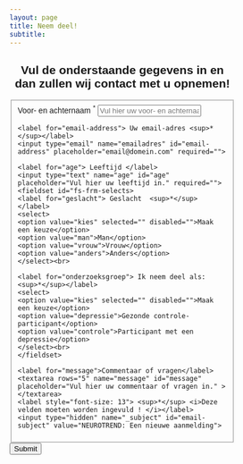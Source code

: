 ```yaml
---
layout: page
title: Neem deel!
subtitle:
---
```


<html>
<head>
<meta name="viewport" content="width=device-width, initial-scale=1">
<style>
body {font-family: Arial, Helvetica, sans-serif;}
* {box-sizing: border-box;}

input[type=text], select, textarea {
  width: 100%;
  padding: 12px;
  border: 1px solid #ccc;
  border-radius: 15px;
  box-sizing: border-box;
  margin-top: 6px;
  margin-bottom: 16px;
  resize: vertical;
}

input[type=email], select, textarea {
  width: 100%;
  padding: 12px;
  border: 1px solid #ccc;
  border-radius: 15px;
  box-sizing: border-box;
  margin-top: 6px;
  margin-bottom: 16px;
  resize: vertical;
}


input[type=submit] {
  background-color: #4CAF50;
  color: white;
  padding: 12px 20px;
  border: none;
  border-radius: 15px;
  cursor: pointer;
}

input[type=submit]:hover {
  background-color: #45a049;
}


.container {
  width: 80%;
  border-radius: 15px;
  background-color: #f2f2f2;
  padding: 20px;
}
</style>
</head>
<body>

<h2 align="center"> Vul de onderstaande gegevens in en dan zullen wij contact met u opnemen! </h2>

<div class="container">
<form id="fs-frm" name="simple-contact-form" accept-charset="utf-8" action="https://formspree.io/j.pilmeyer@tue.nl" method="post">
  <fieldset id="fs-frm-inputs">
    <label for="full-name"> Voor- en achternaam <sup>*</sup> </label>
    <input type="text" name="name" id="full-name" placeholder="Vul hier uw voor- en achternaam in" required="">
    
    <label for="email-address"> Uw email-adres <sup>*</sup></label>
    <input type="email" name="emailadres" id="email-address" placeholder="email@domein.com" required="">

    <label for="age"> Leeftijd </label>
    <input type="text" name="age" id="age" placeholder="Vul hier uw leeftijd in." required="">
    <fieldset id="fs-frm-selects>
    <label for="geslacht"> Geslacht  <sup>*</sup></label>
    <select>
    <option value="kies" selected="" disabled="">Maak een keuze</option>
    <option value="man">Man</option>
    <option value="vrouw">Vrouw</option>
    <option value="anders">Anders</option>
    </select><br>

    <label for="onderzoeksgroep"> Ik neem deel als:  <sup>*</sup></label>
    <select>
    <option value="kies" selected="" disabled="">Maak een keuze</option>
    <option value="depressie">Gezonde controle-participant</option>
    <option value="controle">Participant met een depressie</option>
    </select><br>
    </fieldset>

    <label for="message">Commentaar of vragen</label>
    <textarea rows="5" name="message" id="message" placeholder="Vul hier uw commentaar of vragen in." ></textarea>
    <label style="font-size: 13"> <sup>*</sup> <i>Deze velden moeten worden ingevuld ! </i></label>
    <input type="hidden" name="_subject" id="email-subject" value="NEUROTREND: Een nieuwe aanmelding">
  </fieldset>
  <input type="submit" value="Submit">
</form>
</div>
